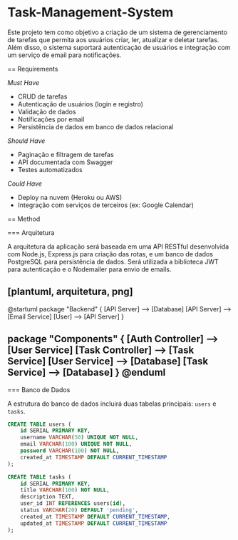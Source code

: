 # Task-Management-System
Este projeto tem como objetivo a criação de um sistema de gerenciamento de tarefas que permita aos usuários criar, ler, atualizar e deletar tarefas. Além disso, o sistema suportará autenticação de usuários e integração com um serviço de email para notificações.

== Requirements

*Must Have*
- CRUD de tarefas
- Autenticação de usuários (login e registro)
- Validação de dados
- Notificações por email
- Persistência de dados em banco de dados relacional

*Should Have*
- Paginação e filtragem de tarefas
- API documentada com Swagger
- Testes automatizados

*Could Have*
- Deploy na nuvem (Heroku ou AWS)
- Integração com serviços de terceiros (ex: Google Calendar)

== Method

=== Arquitetura

A arquitetura da aplicação será baseada em uma API RESTful desenvolvida com Node.js, Express.js para criação das rotas, e um banco de dados PostgreSQL para persistência de dados. Será utilizada a biblioteca JWT para autenticação e o Nodemailer para envio de emails.

[plantuml, arquitetura, png]
----
@startuml
package "Backend" {
  [API Server] --> [Database]
  [API Server] --> [Email Service]
  [User] --> [API Server]
}

package "Components" {
  [Auth Controller] --> [User Service]
  [Task Controller] --> [Task Service]
  [User Service] --> [Database]
  [Task Service] --> [Database]
}
@enduml
----

=== Banco de Dados

A estrutura do banco de dados incluirá duas tabelas principais: `users` e `tasks`.

```sql
CREATE TABLE users (
    id SERIAL PRIMARY KEY,
    username VARCHAR(50) UNIQUE NOT NULL,
    email VARCHAR(100) UNIQUE NOT NULL,
    password VARCHAR(100) NOT NULL,
    created_at TIMESTAMP DEFAULT CURRENT_TIMESTAMP
);

CREATE TABLE tasks (
    id SERIAL PRIMARY KEY,
    title VARCHAR(100) NOT NULL,
    description TEXT,
    user_id INT REFERENCES users(id),
    status VARCHAR(20) DEFAULT 'pending',
    created_at TIMESTAMP DEFAULT CURRENT_TIMESTAMP,
    updated_at TIMESTAMP DEFAULT CURRENT_TIMESTAMP
);
